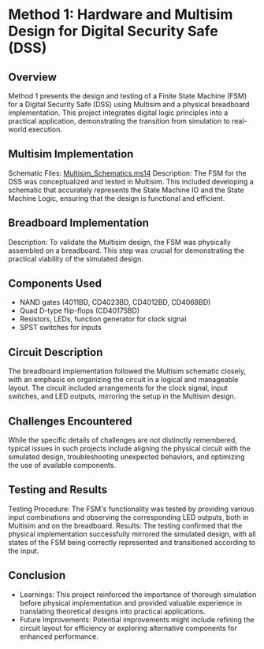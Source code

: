 # Method 1: Hardware and Multisim Design for Digital Security Safe (DSS)
## Overview
Method 1 presents the design and testing of a Finite State Machine (FSM) for a Digital Security Safe (DSS) using Multisim and a physical breadboard implementation. This project integrates digital logic principles into a practical application, demonstrating the transition from simulation to real-world execution.

## Multisim Implementation
Schematic Files: [Multisim_Schematics.ms14](Implementation_1/Project1.ms14)
Description: The FSM for the DSS was conceptualized and tested in Multisim. This included developing a schematic that accurately represents the State Machine IO and the State Machine Logic, ensuring that the design is functional and efficient.

## Breadboard Implementation
Description: To validate the Multisim design, the FSM was physically assembled on a breadboard. This step was crucial for demonstrating the practical viability of the simulated design.

## Components Used
* NAND gates (4011BD, CD4023BD, CD4012BD, CD4068BD)
* Quad D-type flip-flops (CD40175BD)
* Resistors, LEDs, function generator for clock signal
* SPST switches for inputs

## Circuit Description
The breadboard implementation followed the Multisim schematic closely, with an emphasis on organizing the circuit in a logical and manageable layout.
The circuit included arrangements for the clock signal, input switches, and LED outputs, mirroring the setup in the Multisim design.

## Challenges Encountered
While the specific details of challenges are not distinctly remembered, typical issues in such projects include aligning the physical circuit with the simulated design, troubleshooting unexpected behaviors, and optimizing the use of available components.

## Testing and Results
Testing Procedure: The FSM's functionality was tested by providing various input combinations and observing the corresponding LED outputs, both in Multisim and on the breadboard.
Results: The testing confirmed that the physical implementation successfully mirrored the simulated design, with all states of the FSM being correctly represented and transitioned according to the input.

## Conclusion
* Learnings: This project reinforced the importance of thorough simulation before physical implementation and provided valuable experience in translating theoretical designs into practical applications.
* Future Improvements: Potential improvements might include refining the circuit layout for efficiency or exploring alternative components for enhanced performance.
